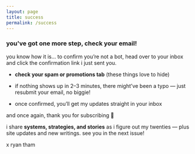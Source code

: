 ```yaml
---
layout: page
title: success
permalink: /success
---
```

### you've got one more step, check your email!  

you know how it is... to confirm you’re not a bot, head over to your inbox and click the confirmation link i just sent you.

- **check your spam or promotions tab** (these things love to hide)
    
- if nothing shows up in 2–3 minutes, there might’ve been a typo — just resubmit your email, no biggie!
    
- once confirmed, you’ll get my updates straight in your inbox
    

and once again, thank you for subscribing 🙏

i share **systems, strategies, and stories** as i figure out my twenties — plus site updates and new writings. see you in the next issue!

x ryan tham
